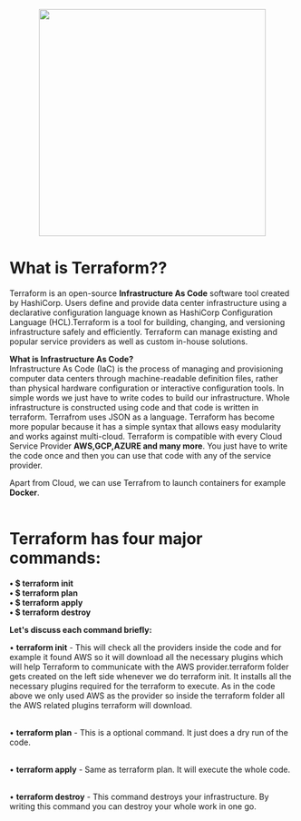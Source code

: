 <p align="center">
  <img src="https://user-images.githubusercontent.com/67653554/144899383-8c1d93a1-2111-4186-b516-7323fb85233b.png" width="400" hieght="400"/>
</p>

# What is Terraform??
Terraform is an open-source  **Infrastructure As Code** software tool created by HashiCorp. Users define and provide data center infrastructure using a declarative configuration language known as HashiCorp Configuration Language (HCL).Terraform is a tool for building, changing, and versioning infrastructure safely and efficiently. Terraform can manage existing and popular service providers as well as custom in-house solutions.

**What is Infrastructure As Code?** <br>
Infrastructure As Code (IaC) is the process of managing and provisioning computer data centers through machine-readable definition files, rather than physical hardware configuration or interactive configuration tools. In simple words we just have to write codes to build our infrastructure. Whole infrastructure is constructed using code and that 
code is written in terraform. Terrafrom uses JSON as a language. Terraform  has become more popular because it has a simple syntax that allows easy modularity and works against multi-cloud. Terraform is compatible with every Cloud Service Provider **AWS,GCP,AZURE and many more**. You just have to write the code once and then you can use that code with
any of the service provider. <br>

Apart from Cloud, we can use Terrafrom to launch containers for example **Docker**. <br> <br>

# Terraform has four major commands:

**• $ terraform init <br>
• $ terraform plan <br>
• $ terraform apply <br>
• $ terraform destroy**<br>

**Let's discuss each command briefly:**  <br>

• **terraform init** - This will check all the providers inside the code and for example it found AWS so it will download all the necessary plugins which will help Terraform to communicate with the AWS provider.terraform folder gets created on the left side whenever we do terraform init. It installs all the necessary plugins required for the terraform to execute. As in the code above we only used AWS as the provider so inside the terraform folder all the AWS related plugins terraform will download.<br>
<br>

• **terraform plan** - This is a optional command. It just does a dry run of the code. <br>
<br>

• **terraform apply** - Same as terraform plan. It will execute the whole code. <br>
<br>

• **terraform destroy** - This command destroys your infrastructure. By writing this command you can destroy your whole work in one go.

